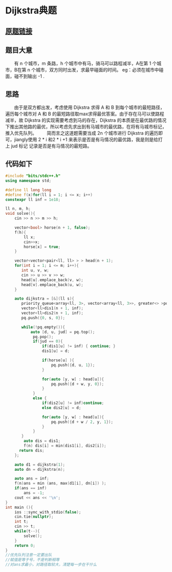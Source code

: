 # Dijkstra典题

## [原题链接](https://codeforces.com/contest/2014/problem/E)

## 题目大意
&nbsp;&nbsp;&nbsp;&nbsp;&nbsp;&nbsp;&nbsp;有 n 个城市，m 条路，h 个城市中有马，骑马可以路程减半，A在第 1 个城市，B在第 n 个城市，双方同时出发，求最早碰面的时间。
eg：必须在城市中碰面，碰不到输出 -1 .

## 思路
&nbsp;&nbsp;&nbsp;&nbsp;&nbsp;&nbsp;&nbsp;由于是双方都出发，考虑使用 Dijkstra 求得 A 和 B 到每个城市的最短路径，遍历每个城市对 A 和 B 的最短路径取max求得最优答案。由于存在马可以使路程减半，故 Dijkstra 的实现需要考虑到马的存在，Dijkstra 的本质是在最优路的情况下推出其他路的最优，所以考虑先求出到有马城市的最优路，在将有马城市标记，推入优先队列。
&nbsp;&nbsp;&nbsp;&nbsp;&nbsp;&nbsp;&nbsp;简而言之这道题需要当成 2n 个城市进行 Dijkstra 的遍历即可，jiangly使用 2 * i 和2 * i +1 来表示是否是有马情况的最优路，我是则是给打上 jud 标记 记录是否是有马情况的最短路。

## 代码如下
```c++
#include "bits/stdc++.h"
using namespace std;

#define ll long long
#define f(x)for(ll i = 1; i <= x; i++)
constexpr ll inf = 1e18;

ll n, m, h;
void solve(){
    cin >> n >> m >> h;

    vector<bool> horse(n + 1, false);
    f(h){
        ll x;
        cin>>x;
        horse[x] = true;
    }

    vector<vector<pair<ll, ll> > > head(n + 1);
    for(int i = 1; i <= m; i++){
       int u, v, w;
       cin >> u >> v >> w;
       head[u].emplace_back(v, w);
       head[v].emplace_back(u, w);
    }

    auto dijkstra = [&](ll s){
       priority_queue<array<ll, 3>, vector<array<ll, 3>>, greater<> >pq;
       vector<ll>dis1(n + 1, inf);
       vector<ll>dis2(n + 1, inf);
       pq.push({0, s, 0});

       while(!pq.empty()){
           auto [d, u, jud] = pq.top();
            pq.pop();
            if(jud == 0){
                if(dis1[u] != inf) { continue; }
                dis1[u] = d;

                if(horse[u] ){
                    pq.push({d, u, 1});
                }

                for(auto [y, w] : head[u]){
                    pq.push({d + w, y, 0});
                }
            }
            else {
                if(dis2[u] != inf)continue;
                else dis2[u] = d;

                for(auto [y, w] : head[u]){
                    pq.push({d + w / 2, y, 1});
                }
            }
       }
        auto dis = dis1;
        f(n) dis[i] = min(dis1[i], dis2[i]);
      return dis;
    };

    auto d1 = dijkstra(1);
    auto dn = dijkstra(n);

    auto ans = inf;
    f(n)ans = min (ans, max(d1[i], dn[i]) );
    if(ans == inf)
        ans = -1;
    cout << ans << '\n';
}
int main (){
    ios ::sync_with_stdio(false);
    cin.tie(nullptr);
    int t;
    cin >> t;
    while(t--){
        solve();
    }
    return 0;
}
//优先队列注意一定要出队
//赋值是等于号，不是判断相等
//对ans求最小，对路径取较大，清楚每一步在干什么
```